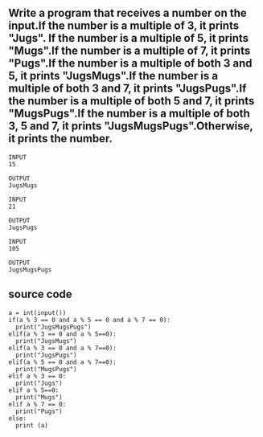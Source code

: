 ## Write a program that receives a number on the input.If the number is a multiple of 3, it prints "Jugs". If the number is a multiple of 5, it prints "Mugs".If the number is a multiple of 7, it prints "Pugs".If the number is a multiple of both 3 and 5, it prints "JugsMugs".If the number is a multiple of both 3 and 7, it prints "JugsPugs".If the number is a multiple of both 5 and 7, it prints "MugsPugs".If the number is a multiple of both 3, 5 and 7, it prints "JugsMugsPugs".Otherwise, it prints the number.

```
INPUT 
15

OUTPUT
JugsMugs
```

```
INPUT 
21

OUTPUT
JugsPugs
```

```
INPUT 
105

OUTPUT 
JugsMugsPugs
```

## source code
```
a = int(input())
if(a % 3 == 0 and a % 5 == 0 and a % 7 == 0):
  print("JugsMugsPugs")
elif(a % 3 == 0 and a % 5==0):
  print("JugsMugs")
elif(a % 3 == 0 and a % 7==0):
  print("JugsPugs")
elif(a % 5 == 0 and a % 7==0):
  print("MugsPugs")
elif a % 3 == 0:
  print("Jugs")
elif a % 5==0:
  print("Mugs")
elif a % 7 == 0:
  print("Pugs") 
else:
  print (a)
```  
  
 
